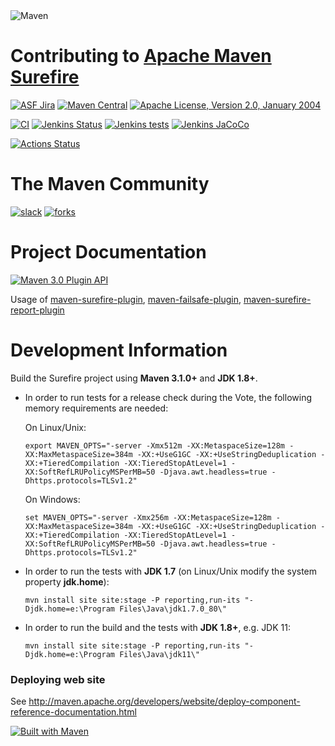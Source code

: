 <!---
 Licensed to the Apache Software Foundation (ASF) under one or more
 contributor license agreements.  See the NOTICE file distributed with
 this work for additional information regarding copyright ownership.
 The ASF licenses this file to You under the Apache License, Version 2.0
 (the "License"); you may not use this file except in compliance with
 the License.  You may obtain a copy of the License at

      http://www.apache.org/licenses/LICENSE-2.0

 Unless required by applicable law or agreed to in writing, software
 distributed under the License is distributed on an "AS IS" BASIS,
 WITHOUT WARRANTIES OR CONDITIONS OF ANY KIND, either express or implied.
 See the License for the specific language governing permissions and
 limitations under the License.
-->

<img src="https://maven.apache.org/images/maven-logo-black-on-white.png" alt="Maven"/>

Contributing to [Apache Maven Surefire](https://maven.apache.org/surefire/)
======================

[![ASF Jira](https://img.shields.io/endpoint?url=https%3A%2F%2Fmaven.apache.org%2Fbadges%2Fasf_jira-SUREFIRE.json&style=for-the-badge)][jira]
[![Maven Central](https://img.shields.io/maven-central/v/org.apache.maven.surefire/surefire.svg?label=Maven%20Central&style=for-the-badge)](https://search.maven.org/artifact/org.apache.maven.plugins/maven-surefire-plugin)
[![Apache License, Version 2.0, January 2004](https://img.shields.io/github/license/apache/maven.svg?label=License&style=for-the-badge)][license]

[![CI](https://img.shields.io/badge/CI-Jenkins-blue.svg?style=for-the-badge)](https://jenkins-ci.org/)
[![Jenkins Status](https://img.shields.io/jenkins/s/https/ci-builds.apache.org/job/Maven/job/maven-box/job/maven-surefire/job/master.svg?style=for-the-badge)][build]
[![Jenkins tests](https://img.shields.io/jenkins/t/https/ci-builds.apache.org/job/Maven/job/maven-box/job/maven-surefire/job/master.svg?style=for-the-badge)][test-results]
[![Jenkins JaCoCo](https://img.shields.io/jenkins/coverage/jacoco/https/ci-builds.apache.org/job/Maven/job/maven-box/job/maven-surefire/job/master.svg?style=for-the-badge&color=green)](https://ci-builds.apache.org/job/Maven/job/maven-box/job/maven-surefire/job/master/lastBuild/jacoco/)

[![Actions Status](https://github.com/apache/maven-surefire/workflows/GitHub%20CI/badge.svg?branch=master)](https://github.com/apache/maven-surefire/actions)

# The Maven Community

[![slack](https://img.shields.io/badge/slack-18/1138-pink.svg?style=for-the-badge)](https://the-asf.slack.com)
[![forks](https://img.shields.io/github/forks/apache/maven-surefire.svg?style=for-the-badge&label=Fork)](https://github.com/apache/maven-surefire/)


# Project Documentation

[![Maven 3.0 Plugin API](https://img.shields.io/badge/maven%20site-documentation-blue.svg?style=for-the-badge)](https://maven.apache.org/surefire/)

Usage of [maven-surefire-plugin], [maven-failsafe-plugin], [maven-surefire-report-plugin]


# Development Information

Build the Surefire project using **Maven 3.1.0+** and **JDK 1.8+**.  

* In order to run tests for a release check during the Vote, the following memory requirements are needed:   

  On Linux/Unix:
  ```
  export MAVEN_OPTS="-server -Xmx512m -XX:MetaspaceSize=128m -XX:MaxMetaspaceSize=384m -XX:+UseG1GC -XX:+UseStringDeduplication -XX:+TieredCompilation -XX:TieredStopAtLevel=1 -XX:SoftRefLRUPolicyMSPerMB=50 -Djava.awt.headless=true -Dhttps.protocols=TLSv1.2"
  ```
  On Windows:
  ```
  set MAVEN_OPTS="-server -Xmx256m -XX:MetaspaceSize=128m -XX:MaxMetaspaceSize=384m -XX:+UseG1GC -XX:+UseStringDeduplication -XX:+TieredCompilation -XX:TieredStopAtLevel=1 -XX:SoftRefLRUPolicyMSPerMB=50 -Djava.awt.headless=true -Dhttps.protocols=TLSv1.2"
  ```

* In order to run the tests with **JDK 1.7** (on Linux/Unix modify the system property **jdk.home**):  
  ```
  mvn install site site:stage -P reporting,run-its "-Djdk.home=e:\Program Files\Java\jdk1.7.0_80\"
  ```
* In order to run the build and the tests with **JDK 1.8+**, e.g. JDK 11:    
  ```
  mvn install site site:stage -P reporting,run-its "-Djdk.home=e:\Program Files\Java\jdk11\"
  ```
  

### Deploying web site

See http://maven.apache.org/developers/website/deploy-component-reference-documentation.html

[![Built with Maven](http://maven.apache.org/images/logos/maven-feather.png)](https://maven.apache.org/surefire/)


[jira]: https://issues.apache.org/jira/browse/SUREFIRE/
[license]: https://www.apache.org/licenses/LICENSE-2.0
[build]: https://ci-builds.apache.org/job/Maven/job/maven-box/job/maven-surefire/job/master/
[test-results]: https://ci-builds.apache.org/job/Maven/job/maven-box/job/maven-surefire/job/master/lastCompletedBuild/testReport/
[Join us @ irc://freenode/maven]: https://www.irccloud.com/invite?channel=maven&amp;hostname=irc.freenode.net&amp;port=6697&amp;ssl=1
[Webchat with us @channel maven]: http://webchat.freenode.net/?channels=%23maven
[JIRA Change Log]: https://issues.apache.org/jira/browse/SUREFIRE/?selectedTab=com.atlassian.jira.jira-projects-plugin:changelog-panel
[maven-surefire-plugin]: https://maven.apache.org/surefire/maven-surefire-plugin/usage.html
[maven-failsafe-plugin]: https://maven.apache.org/surefire/maven-failsafe-plugin/usage.html
[maven-surefire-report-plugin]: https://maven.apache.org/surefire/maven-surefire-report-plugin/usage.html
